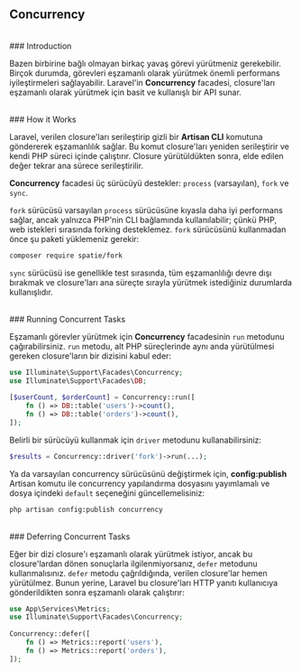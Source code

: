 

<br>

## Concurrency

<br>
### Introduction

Bazen birbirine bağlı olmayan birkaç yavaş görevi yürütmeniz gerekebilir. Birçok durumda, görevleri eşzamanlı olarak yürütmek önemli performans iyileştirmeleri sağlayabilir. Laravel'in **Concurrency** facadesi, closure'ları eşzamanlı olarak yürütmek için basit ve kullanışlı bir API sunar.

<br>
### How it Works

Laravel, verilen closure'ları serileştirip gizli bir **Artisan CLI** komutuna göndererek eşzamanlılık sağlar. Bu komut closure'ları yeniden serileştirir ve kendi PHP süreci içinde çalıştırır. Closure yürütüldükten sonra, elde edilen değer tekrar ana sürece serileştirilir.

**Concurrency** facadesi üç sürücüyü destekler: `process` (varsayılan), `fork` ve `sync`.

`fork` sürücüsü varsayılan `process` sürücüsüne kıyasla daha iyi performans sağlar, ancak yalnızca PHP'nin CLI bağlamında kullanılabilir; çünkü PHP, web istekleri sırasında forking desteklemez. `fork` sürücüsünü kullanmadan önce şu paketi yüklemeniz gerekir:

```bash
composer require spatie/fork
````

`sync` sürücüsü ise genellikle test sırasında, tüm eşzamanlılığı devre dışı bırakmak ve closure'ları ana süreçte sırayla yürütmek istediğiniz durumlarda kullanışlıdır.

<br>
### Running Concurrent Tasks

Eşzamanlı görevler yürütmek için **Concurrency** facadesinin `run` metodunu çağırabilirsiniz. `run` metodu, alt PHP süreçlerinde aynı anda yürütülmesi gereken closure'ların bir dizisini kabul eder:

```php
use Illuminate\Support\Facades\Concurrency;
use Illuminate\Support\Facades\DB;
 
[$userCount, $orderCount] = Concurrency::run([
    fn () => DB::table('users')->count(),
    fn () => DB::table('orders')->count(),
]);
```

Belirli bir sürücüyü kullanmak için `driver` metodunu kullanabilirsiniz:

```php
$results = Concurrency::driver('fork')->run(...);
```

Ya da varsayılan concurrency sürücüsünü değiştirmek için, **config:publish** Artisan komutu ile concurrency yapılandırma dosyasını yayımlamalı ve dosya içindeki `default` seçeneğini güncellemelisiniz:

```bash
php artisan config:publish concurrency
```

<br>
### Deferring Concurrent Tasks

Eğer bir dizi closure'ı eşzamanlı olarak yürütmek istiyor, ancak bu closure'lardan dönen sonuçlarla ilgilenmiyorsanız, `defer` metodunu kullanmalısınız. `defer` metodu çağrıldığında, verilen closure'lar hemen yürütülmez. Bunun yerine, Laravel bu closure'ları HTTP yanıtı kullanıcıya gönderildikten sonra eşzamanlı olarak çalıştırır:

```php
use App\Services\Metrics;
use Illuminate\Support\Facades\Concurrency;
 
Concurrency::defer([
    fn () => Metrics::report('users'),
    fn () => Metrics::report('orders'),
]);
```

```
```
